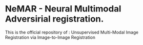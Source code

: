 # NeMAR - Neural Multimodal Adversirial registration.
This is the official repository of : Unsupervised Multi-Modal Image Registration via Image-to-Image Registration
